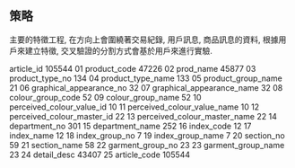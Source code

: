 
##  策略

主要的特徵工程, 在方向上會圍繞著交易紀錄, 用戶訊息, 商品訊息的資料, 根據用戶來建立特徵, 交叉驗證的分割方式會基於用戶來進行實驗.

   article_id                      105544
01 product_code                     47226
02 prod_name                        45877
03 product_type_no                    134
04 product_type_name                  133
05 product_group_name                  21
06 graphical_appearance_no             32
07 graphical_appearance_name           32
08 colour_group_code                   52
09 colour_group_name                   52
10 perceived_colour_value_id           10
11 perceived_colour_value_name         10
12 perceived_colour_master_id          22
13 perceived_colour_master_name        22
14 department_no                      301
15 department_name                    252
16 index_code                          12
17 index_name                          12
18 index_group_no                       7
19 index_group_name                     7
20 section_no                          59
21 section_name                        58
22 garment_group_no                    23
23 garment_group_name                  23
24 detail_desc                      43407
25 article_code                    105544
